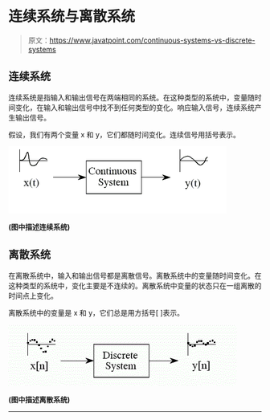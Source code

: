 # 连续系统与离散系统

> 原文：<https://www.javatpoint.com/continuous-systems-vs-discrete-systems>

## 连续系统

连续系统是指输入和输出信号在两端相同的系统。在这种类型的系统中，变量随时间变化，在输入和输出信号中找不到任何类型的变化。响应输入信号，连续系统产生输出信号。

假设，我们有两个变量 x 和 y，它们都随时间变化。连续信号用括号表示。

![Continuous Systems vs Discrete System](img/bc22ba3f53899344e20d6057f72930ee.png)

**(图中描述连续系统)**

## 离散系统

在离散系统中，输入和输出信号都是离散信号。离散系统中的变量随时间变化。在这种类型的系统中，变化主要是不连续的。离散系统中变量的状态只在一组离散的时间点上变化。

离散系统中的变量是 x 和 y，它们总是用方括号[ ]表示。

![Continuous Systems vs Discrete System](img/dd1b167539f71b76de4d8f91bd2c7922.png)

**(图中描述离散系统)**

* * *
